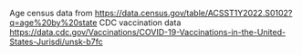 Age census data from https://data.census.gov/table/ACSST1Y2022.S0102?q=age%20by%20state
CDC vaccination data https://data.cdc.gov/Vaccinations/COVID-19-Vaccinations-in-the-United-States-Jurisdi/unsk-b7fc